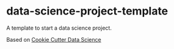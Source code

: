 # data-science-project-template

A template to start a data science project.

Based on [Cookie Cutter Data Science](https://drivendata.github.io/cookiecutter-data-science/)